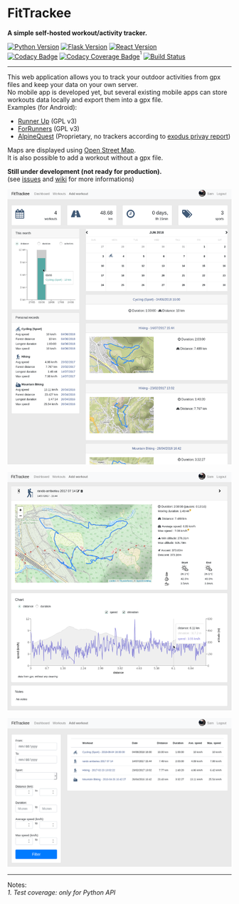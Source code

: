 # FitTrackee
**A simple self-hosted workout/activity tracker.**  

[![Python Version](https://img.shields.io/badge/python-3.6-brightgreen.svg)](https://python.org)
[![Flask Version](https://img.shields.io/badge/flask-1.0-brightgreen.svg)](http://flask.pocoo.org/) 
[![React Version](https://img.shields.io/badge/react-16.4-brightgreen.svg)](https://reactjs.org/)  
[![Codacy Badge](https://api.codacy.com/project/badge/Grade/290a285f22e94132904dc13b4dd19d1d)](https://www.codacy.com/app/SamR1/FitTrackee)
[![Codacy Coverage Badge](https://api.codacy.com/project/badge/Coverage/290a285f22e94132904dc13b4dd19d1d)](https://www.codacy.com/app/SamR1/FitTrackee)<sup><sup>1</sup></sup>
[![Build Status](https://travis-ci.org/SamR1/FitTrackee.svg?branch=master)](https://travis-ci.org/SamR1/FitTrackee)

---

This web application allows you to track your outdoor activities from gpx files and keep your data on your own server.  
No mobile app is developed yet, but several existing mobile apps can store workouts data locally and export them into a gpx file.  
Examples (for Android):  
* [Runner Up](https://github.com/jonasoreland/runnerup) (GPL v3)  
* [ForRunners](https://github.com/brvier/ForRunners)  (GPL v3)  
* [AlpineQuest](https://www.alpinequest.net/) (Proprietary, no trackers according to [exodus privay report](https://reports.exodus-privacy.eu.org/reports/2975/))  

Maps are displayed using [Open Street Map](https://www.openstreetmap.org).  
It is also possible to add a workout without a gpx file.

**Still under development (not ready for production).**  
(see [issues](https://github.com/SamR1/mpwo/issues) and [wiki](https://github.com/SamR1/mpwo/wiki) for more informations)  

![FitTrackee Dashboard](docs/images/fittrackee_screenshot-01.png)

![FitTrackee Activity](docs/images/fittrackee_screenshot-02.png)

![FitTrackee Activities](docs/images/fittrackee_screenshot-03.png)

---

Notes:  
_1. Test coverage: only for Python API_
